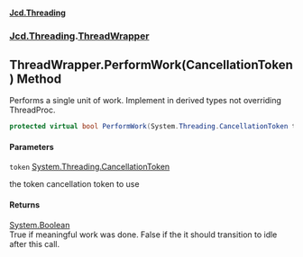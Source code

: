#### [Jcd.Threading](index.md 'index')
### [Jcd.Threading](Jcd.Threading.md 'Jcd.Threading').[ThreadWrapper](ThreadWrapper.md 'Jcd.Threading.ThreadWrapper')

## ThreadWrapper.PerformWork(CancellationToken) Method

Performs a single unit of work. Implement in derived types not overriding ThreadProc.

```csharp
protected virtual bool PerformWork(System.Threading.CancellationToken token);
```
#### Parameters

<a name='Jcd.Threading.ThreadWrapper.PerformWork(System.Threading.CancellationToken).token'></a>

`token` [System.Threading.CancellationToken](https://docs.microsoft.com/en-us/dotnet/api/System.Threading.CancellationToken 'System.Threading.CancellationToken')

the token cancellation token to use

#### Returns
[System.Boolean](https://docs.microsoft.com/en-us/dotnet/api/System.Boolean 'System.Boolean')  
True if meaningful work was done. False if the it should transition to idle  
after this call.